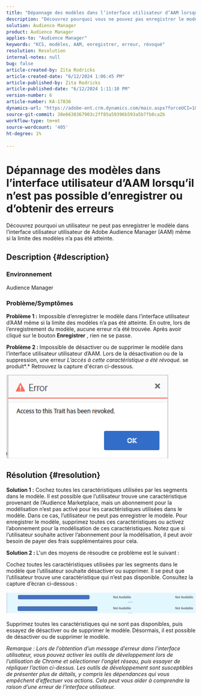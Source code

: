 ```yaml
---
title: "Dépannage des modèles dans l’interface utilisateur d’AAM lorsqu’il n’est pas possible d’enregistrer ou d’obtenir des erreurs"
description: "Découvrez pourquoi vous ne pouvez pas enregistrer le modèle dans l’interface utilisateur utilisateur de Adobe Audience Manager (AAM) même si la limite des modèles n’a pas été atteinte."
solution: Audience Manager
product: Audience Manager
applies-to: "Audience Manager"
keywords: "KCS, modèles, AAM, enregistrer, erreur, révoqué"
resolution: Resolution
internal-notes: null
bug: false
article-created-by: Zita Rodricks
article-created-date: "6/12/2024 1:06:45 PM"
article-published-by: Zita Rodricks
article-published-date: "6/12/2024 1:11:10 PM"
version-number: 6
article-number: KA-17836
dynamics-url: "https://adobe-ent.crm.dynamics.com/main.aspx?forceUCI=1&pagetype=entityrecord&etn=knowledgearticle&id=cff5929a-bc28-ef11-840b-000d3a372703"
source-git-commit: 38e6638367903c2ff85a59396b593a5b7fb8ca2b
workflow-type: tm+mt
source-wordcount: '405'
ht-degree: 1%

---
```


# Dépannage des modèles dans l’interface utilisateur d’AAM lorsqu’il n’est pas possible d’enregistrer ou d’obtenir des erreurs


Découvrez pourquoi un utilisateur ne peut pas enregistrer le modèle dans l’interface utilisateur utilisateur de Adobe Audience Manager (AAM) même si la limite des modèles n’a pas été atteinte.

## Description {#description}


### <b>Environnement</b>

Audience Manager



### <b>Problème/Symptômes</b>



<b>Problème 1 :</b> Impossible d’enregistrer le modèle dans l’interface utilisateur d’AAM même si la limite des modèles n’a pas été atteinte. En outre, lors de l’enregistrement du modèle, aucune erreur n’a été trouvée. Après avoir cliqué sur le bouton <b>Enregistrer</b> , rien ne se passe.



<b>Problème 2 : </b>Impossible de désactiver ou de supprimer le modèle dans l’interface utilisateur utilisateur d’AAM. Lors de la désactivation ou de la suppression, une erreur *L’accès à cette caractéristique a été révoqué.* se produit*.* Retrouvez la capture d&#39;écran ci-dessous.





![](assets/___d1f5929a-bc28-ef11-840b-000d3a372703___.png)


## Résolution {#resolution}


<b>Solution 1 :</b> Cochez toutes les caractéristiques utilisées par les segments dans le modèle. Il est possible que l’utilisateur trouve une caractéristique provenant de l’Audience Marketplace, mais un abonnement pour la modélisation n’est pas activé pour les caractéristiques utilisées dans le modèle. Dans ce cas, l’utilisateur ne peut pas enregistrer le modèle. Pour enregistrer le modèle, supprimez toutes ces caractéristiques ou activez l’abonnement pour la modélisation de ces caractéristiques. Notez que si l’utilisateur souhaite activer l’abonnement pour la modélisation, il peut avoir besoin de payer des frais supplémentaires pour cela.



<b>Solution 2 : </b>L&#39;un des moyens de résoudre ce problème est le suivant :

Cochez toutes les caractéristiques utilisées par les segments dans le modèle que l’utilisateur souhaite désactiver ou supprimer. Il se peut que l’utilisateur trouve une caractéristique qui n’est pas disponible. Consultez la capture d’écran ci-dessous :



![](assets/6ce5c786-9e7b-ec11-8d21-0022480aace4.png)

Supprimez toutes les caractéristiques qui ne sont pas disponibles, puis essayez de désactiver ou de supprimer le modèle. Désormais, il est possible de désactiver ou de supprimer le modèle.





*Remarque : Lors de l’obtention d’un message d’erreur dans l’interface utilisateur, vous pouvez activer les outils de développement lors de l’utilisation de Chrome et sélectionner l’onglet réseau, puis essayer de répliquer l’action ci-dessus. Les outils de développement sont susceptibles de présenter plus de détails, y compris les dépendances qui vous empêchent d’effectuer vos actions. Cela peut vous aider à comprendre la raison d’une erreur de l’interface utilisateur.*
